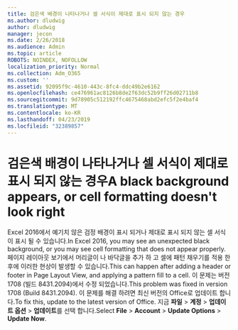 ```yaml
---
title: 검은색 배경이 나타나거나 셀 서식이 제대로 표시 되지 않는 경우
ms.author: dludwig
author: dludwig
manager: jecon
ms.date: 2/26/2018
ms.audience: Admin
ms.topic: article
ROBOTS: NOINDEX, NOFOLLOW
localization_priority: Normal
ms.collection: Adm_O365
ms.custom: ''
ms.assetid: 92095f9c-4610-443c-8fc4-ddc49b2e6162
ms.openlocfilehash: ce476961ac8126b8de2f63dc52b9ff26d02711b8
ms.sourcegitcommit: 9d78905c512192ffc4675468abd2efc5f2e4baf4
ms.translationtype: MT
ms.contentlocale: ko-KR
ms.lasthandoff: 04/23/2019
ms.locfileid: "32389857"
---
```

# <a name="a-black-background-appears-or-cell-formatting-doesnt-look-right"></a><span data-ttu-id="ac518-102">검은색 배경이 나타나거나 셀 서식이 제대로 표시 되지 않는 경우</span><span class="sxs-lookup"><span data-stu-id="ac518-102">A black background appears, or cell formatting doesn't look right</span></span>

<span data-ttu-id="ac518-103">Excel 2016에서 예기치 않은 검정 배경이 표시 되거나 제대로 표시 되지 않는 셀 서식이 표시 될 수 있습니다.</span><span class="sxs-lookup"><span data-stu-id="ac518-103">In Excel 2016, you may see an unexpected black background, or you may see cell formatting that does not appear properly.</span></span> <span data-ttu-id="ac518-104">페이지 레이아웃 보기에서 머리글이 나 바닥글을 추가 하 고 셀에 패턴 채우기를 적용 한 후에 이러한 현상이 발생할 수 있습니다.</span><span class="sxs-lookup"><span data-stu-id="ac518-104">This can happen after adding a header or footer in Page Layout View, and applying a pattern fill to a cell.</span></span> <span data-ttu-id="ac518-105">이 문제는 버전 1708 (빌드 8431.2094)에서 수정 되었습니다.</span><span class="sxs-lookup"><span data-stu-id="ac518-105">This problem was fixed in version 1708 (Build 8431.2094).</span></span> <span data-ttu-id="ac518-106">이 문제를 해결 하려면 최신 버전의 Office로 업데이트 합니다.</span><span class="sxs-lookup"><span data-stu-id="ac518-106">To fix this, update to the latest version of Office.</span></span> <span data-ttu-id="ac518-107">지금 **파일** \> **계정** \> **업데이트 옵션** \> **업데이트**를 선택 합니다.</span><span class="sxs-lookup"><span data-stu-id="ac518-107">Select **File** \> **Account** \> **Update Options** \> **Update Now**.</span></span>
  

